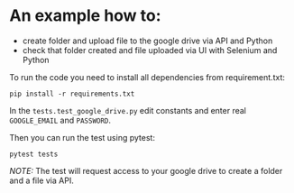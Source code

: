 #   An example how to:
*   create folder and upload file to the google drive via API and Python
*   check that folder created and file uploaded via UI with Selenium and Python

To run the code you need to install all dependencies from requirement.txt: 
```
pip install -r requirements.txt
```
In the `tests.test_google_drive.py` edit constants and enter real `GOOGLE_EMAIL` and `PASSWORD`.

Then you can run the test using pytest:
```
pytest tests
```

*NOTE:* The test will request access to your google drive to create a folder and a file via API. 

